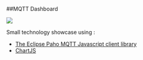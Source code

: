 ##MQTT Dashboard

![](https://dl.dropboxusercontent.com/u/13246619/mqtt/gauge/gauge.png)

Small technology showcase using :

- [The Eclipse Paho MQTT Javascript client library](http://www.eclipse.org/paho/)
- [ChartJS](http://chartjs.devexpress.com/)
